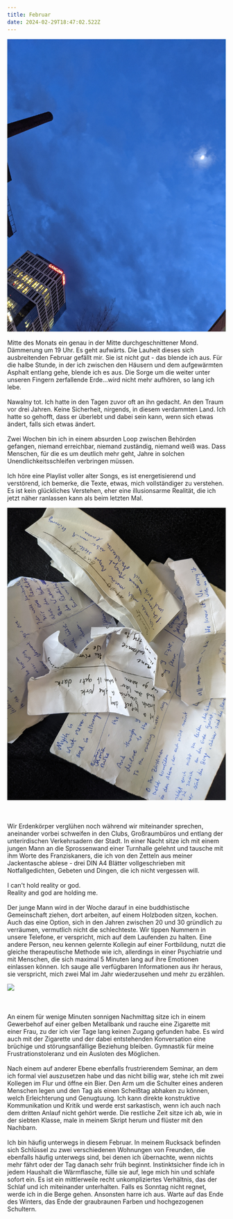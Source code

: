 ```yaml
---
title: Februar
date: 2024-02-29T18:47:02.522Z
---
```

![](/uploads/do.jpg)

Mitte des Monats ein genau in der Mitte durchgeschnittener Mond. Dämmerung um 19 Uhr. Es geht aufwärts. Die Lauheit dieses sich ausbreitenden Februar gefällt mir. Sie ist nicht gut - das blende ich aus. Für die halbe Stunde, in der ich zwischen den Häusern und dem aufgewärmten Asphalt entlang gehe, blende ich es aus. Die Sorge um die weiter unter unseren Fingern zerfallende Erde...wird nicht mehr aufhören, so lang ich lebe.\
\
Nawalny tot. Ich hatte in den Tagen zuvor oft an ihn gedacht. An den Traum vor drei Jahren. Keine Sicherheit, nirgends, in diesem verdammten Land. Ich hatte so gehofft, dass er überlebt und dabei sein kann, wenn sich etwas ändert, falls sich etwas ändert.\
\
Zwei Wochen bin ich in einem absurden Loop zwischen Behörden gefangen, niemand erreichbar, niemand zuständig, niemand weiß was. Dass Menschen, für die es um deutlich mehr geht, Jahre in solchen Unendlichkeitsschleifen verbringen müssen.\
\
Ich höre eine Playlist voller alter Songs, es ist energetisierend und verstörend, ich bemerke, die Texte, etwas, mich vollständiger zu verstehen. Es ist kein glückliches Verstehen, eher eine illusionsarme Realität, die ich jetzt näher ranlassen kann als beim letzten Mal.

![](/uploads/no.jpg)

\
\
Wir Erdenkörper verglühen noch während wir miteinander sprechen, aneinander vorbei schweifen in den Clubs, Großraumbüros und entlang der unterirdischen Verkehrsadern der Stadt. In einer Nacht sitze ich mit einem jungen Mann an die Sprossenwand einer Turnhalle gelehnt und tausche mit ihm Worte des Franziskaners, die ich von den Zetteln aus meiner Jackentasche ablese - drei DIN A4 Blätter vollgeschrieben mit Notfallgedichten, Gebeten und Dingen, die ich nicht vergessen will.\
\
I can't hold reality or god.\
Reality and god are holding me.\
\
Der junge Mann wird in der Woche darauf in eine buddhistische Gemeinschaft ziehen, dort arbeiten, auf einem Holzboden sitzen, kochen. Auch das eine Option, sich in den Jahren zwischen 20 und 30 gründlich zu verräumen, vermutlich nicht die schlechteste. Wir tippen Nummern in unsere Telefone, er verspricht, mich auf dem Laufenden zu halten. Eine andere Person, neu kennen gelernte Kollegin auf einer Fortbildung, nutzt die gleiche therapeutische Methode wie ich, allerdings in einer Psychiatrie und mit Menschen, die sich maximal 5 Minuten lang auf ihre Emotionen einlassen können. Ich sauge alle verfügbaren Informationen aus ihr heraus, sie verspricht, mich zwei Mal im Jahr wiederzusehen und mehr zu erzählen.

![](/uploads/verglühen.jpeg)

\
\
An einem für wenige Minuten sonnigen Nachmittag sitze ich in einem Gewerbehof auf einer gelben Metallbank und rauche eine Zigarette mit einer Frau, zu der ich vier Tage lang keinen Zugang gefunden habe. Es wird auch mit der Zigarette und der dabei entstehenden Konversation eine brüchige und störungsanfällige Beziehung bleiben. Gymnastik für meine Frustrationstoleranz und ein Ausloten des Möglichen.\
\
Nach einem auf anderer Ebene ebenfalls frustrierendem Seminar, an dem ich formal viel auszusetzen habe und das nicht billig war, stehe ich mit zwei Kollegen im Flur und öffne ein Bier. Den Arm um die Schulter eines anderen Menschen legen und den Tag als einen Scheißtag abhaken zu können, welch Erleichterung und Genugtuung. Ich kann direkte konstruktive Kommunikation und Kritik und werde erst sarkastisch, wenn ich auch nach dem dritten Anlauf nicht gehört werde. Die restliche Zeit sitze ich ab, wie in der siebten Klasse, male in meinem Skript herum und flüster mit den Nachbarn.\
\
Ich bin häufig unterwegs in diesem Februar. In meinem Rucksack befinden sich Schlüssel zu zwei verschiedenen Wohnungen von Freunden, die ebenfalls häufig unterwegs sind, bei denen ich übernachte, wenn nichts mehr fährt oder der Tag danach sehr früh beginnt. Instinktsicher finde ich in jedem Haushalt die Wärmflasche, fülle sie auf, lege mich hin und schlafe sofort ein. Es ist ein mittlerweile recht unkompliziertes Verhältnis, das der Schlaf und ich miteinander unterhalten. Falls es Sonntag nicht regnet, werde ich in die Berge gehen. Ansonsten harre ich aus. Warte auf das Ende des Winters, das Ende der graubraunen Farben und hochgezogenen Schultern.
